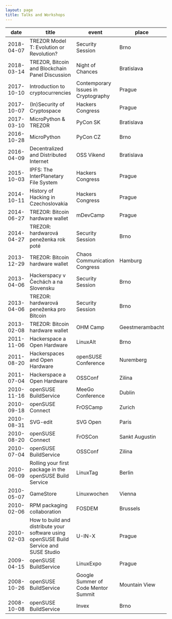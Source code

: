 ```yaml
---
layout: page
title: Talks and Workshops
---
```


date       | title | event | place
-----------|-------|-------|---------------------
2018-04-07 | TREZOR Model T: Evolution or Revolution? | Security Session | Brno
2018-03-14 | TREZOR, Bitcoin and Blockchain Panel Discussion | Night of Chances | Bratislava
2017-10-10 | Introduction to cryptocurrencies | Contemporary Issues in Cryptography | Prague
2017-10-07 | (In)Security of Cryptospace | Hackers Congress | Prague
2017-03-10 | MicroPython & TREZOR | PyCon SK | Bratislava
2016-10-28 | MicroPython | PyCon CZ | Brno
2016-04-09 | Decentralized and Distributed Internet | OSS Vikend | Bratislava
2015-10-03 | IPFS: The InterPlanetary File System | Hackers Congress | Prague
2014-10-11 | History of Hacking in Czechoslovakia | Hackers Congress | Prague
2014-06-27 | TREZOR: Bitcoin hardware wallet | mDevCamp | Prague
2014-04-27 | TREZOR: hardwarová peneženka rok poté | Security Session | Brno
2013-12-29 | TREZOR: Bitcoin hardware wallet | Chaos Communication Congress | Hamburg
2013-04-06 | Hackerspacy v Čechách a na Slovensku | Security Session | Brno
2013-04-06 | TREZOR: hardwarová peneženka pro Bitcoin | Security Session | Brno
2013-02-08 | TREZOR: Bitcoin hardware wallet | OHM Camp | Geestmerambacht
2011-11-06 | Hackerspace a Open Hardware | LinuxAlt | Brno
2011-08-20 | Hackerspaces and Open Hardware | openSUSE Conference | Nuremberg
2011-07-04 | Hackerspace a Open Hardware | OSSConf | Zilina
2010-11-16 | openSUSE BuildService | MeeGo Conference | Dublin
2010-09-18 | openSUSE Connect | FrOSCamp | Zurich
2010-08-31 | SVG-edit | SVG Open | Paris
2010-08-20 | openSUSE Connect | FrOSCon | Sankt Augustin
2010-07-04 | openSUSE BuildService | OSSConf | Zilina
2010-06-09 | Rolling your first package in the openSUSE Build Service | LinuxTag | Berlin
2010-05-07 | GameStore | Linuxwochen | Vienna
2010-02-06 | RPM packaging collaboration | FOSDEM | Brussels
2010-02-03 | How to build and distribute your software using openSUSE Build Service and SUSE Studio | U-IN-X | Prague
2009-04-15 | openSUSE BuildService | LinuxExpo | Prague
2008-10-26 | openSUSE BuildService | Google Summer of Code Mentor Summit | Mountain View
2008-10-08 | openSUSE BuildService | Invex | Brno
